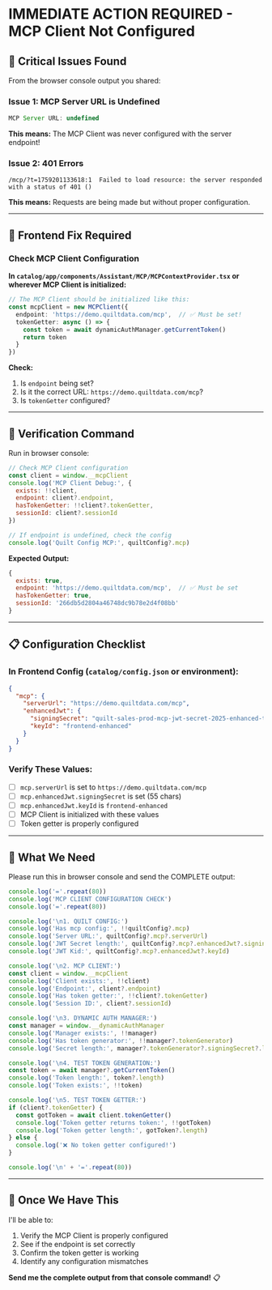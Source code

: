 # IMMEDIATE ACTION REQUIRED - MCP Client Not Configured

## 🚨 Critical Issues Found

From the browser console output you shared:

### Issue 1: MCP Server URL is Undefined
```javascript
MCP Server URL: undefined
```

**This means:** The MCP Client was never configured with the server endpoint!

### Issue 2: 401 Errors
```
/mcp/?t=1759201133618:1  Failed to load resource: the server responded with a status of 401 ()
```

**This means:** Requests are being made but without proper configuration.

---

## 🔧 Frontend Fix Required

### Check MCP Client Configuration

**In `catalog/app/components/Assistant/MCP/MCPContextProvider.tsx` or wherever MCP Client is initialized:**

```typescript
// The MCP Client should be initialized like this:
const mcpClient = new MCPClient({
  endpoint: 'https://demo.quiltdata.com/mcp',  // ✅ Must be set!
  tokenGetter: async () => {
    const token = await dynamicAuthManager.getCurrentToken()
    return token
  }
})
```

**Check:**
1. Is `endpoint` being set?
2. Is it the correct URL: `https://demo.quiltdata.com/mcp`?
3. Is `tokenGetter` configured?

---

## 🧪 Verification Command

Run in browser console:

```javascript
// Check MCP Client configuration
const client = window.__mcpClient
console.log('MCP Client Debug:', {
  exists: !!client,
  endpoint: client?.endpoint,
  hasTokenGetter: !!client?.tokenGetter,
  sessionId: client?.sessionId
})

// If endpoint is undefined, check the config
console.log('Quilt Config MCP:', quiltConfig?.mcp)
```

**Expected Output:**
```javascript
{
  exists: true,
  endpoint: 'https://demo.quiltdata.com/mcp',  // ✅ Must be set
  hasTokenGetter: true,
  sessionId: '266db5d2804a46748dc9b78e2d4f08bb'
}
```

---

## 📋 Configuration Checklist

### In Frontend Config (`catalog/config.json` or environment):

```json
{
  "mcp": {
    "serverUrl": "https://demo.quiltdata.com/mcp",
    "enhancedJwt": {
      "signingSecret": "quilt-sales-prod-mcp-jwt-secret-2025-enhanced-tokens-v2",
      "keyId": "frontend-enhanced"
    }
  }
}
```

### Verify These Values:

- [ ] `mcp.serverUrl` is set to `https://demo.quiltdata.com/mcp`
- [ ] `mcp.enhancedJwt.signingSecret` is set (55 chars)
- [ ] `mcp.enhancedJwt.keyId` is `frontend-enhanced`
- [ ] MCP Client is initialized with these values
- [ ] Token getter is properly configured

---

## 🎯 What We Need

Please run this in browser console and send the COMPLETE output:

```javascript
console.log('='.repeat(80))
console.log('MCP CLIENT CONFIGURATION CHECK')
console.log('='.repeat(80))

console.log('\n1. QUILT CONFIG:')
console.log('Has mcp config:', !!quiltConfig?.mcp)
console.log('Server URL:', quiltConfig?.mcp?.serverUrl)
console.log('JWT Secret length:', quiltConfig?.mcp?.enhancedJwt?.signingSecret?.length)
console.log('JWT Kid:', quiltConfig?.mcp?.enhancedJwt?.keyId)

console.log('\n2. MCP CLIENT:')
const client = window.__mcpClient
console.log('Client exists:', !!client)
console.log('Endpoint:', client?.endpoint)
console.log('Has token getter:', !!client?.tokenGetter)
console.log('Session ID:', client?.sessionId)

console.log('\n3. DYNAMIC AUTH MANAGER:')
const manager = window.__dynamicAuthManager
console.log('Manager exists:', !!manager)
console.log('Has token generator:', !!manager?.tokenGenerator)
console.log('Secret length:', manager?.tokenGenerator?.signingSecret?.length)

console.log('\n4. TEST TOKEN GENERATION:')
const token = await manager?.getCurrentToken()
console.log('Token length:', token?.length)
console.log('Token exists:', !!token)

console.log('\n5. TEST TOKEN GETTER:')
if (client?.tokenGetter) {
  const gotToken = await client.tokenGetter()
  console.log('Token getter returns token:', !!gotToken)
  console.log('Token getter length:', gotToken?.length)
} else {
  console.log('❌ No token getter configured!')
}

console.log('\n' + '='.repeat(80))
```

---

## 🚀 Once We Have This

I'll be able to:
1. Verify the MCP Client is properly configured
2. See if the endpoint is set correctly
3. Confirm the token getter is working
4. Identify any configuration mismatches

**Send me the complete output from that console command!** 📋
